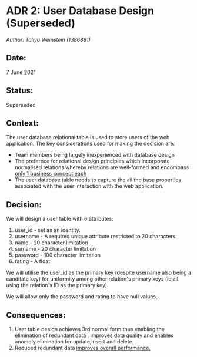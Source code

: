# ADR 2: User Database Design (Superseded)
_Author: Taliya Weinstein (1386891)_

## Date: 
7 June 2021


## Status: 
Superseded


## Context:
The user database relational table is used to store users of the web application. The key considerations used for making the decision are:

* Team members being largely inexperienced with database design
* The prefernce for relational design principles which incorporate normalised relations whereby relations are well-formed and encompass [only 1 business concept each](https://www.youtube.com/watch?v=kyGVhx5LwXw&list=PL1LIXLIF50uXWJ9alDSXClzNCMynac38g&index=4&ab_channel=Dr.DanielSoper)
* The user database table needs to capture the all the base properties associated with the user interaction with the web application. 

## Decision:
 We will design a user table with 6 attributes:
 1. user_id - set as an identity.
 2. username - A required unique attribute restricted to 20 characters 
 3. name - 20 character limitation
 4. surname  - 20 character limitation
 5. password - 100 character limitation
 6. rating - A float 

 We will utilise the user_id as the primary key (despite username also being a canditate key) for uniformity among other relation's primary keys (ie all using the relation's ID as the primary key).

We will allow only the password and rating to have null values. 

## Consequences:
1. User table design achieves 3rd normal form thus enabling the elimination of redundant data , improves data quality and enables anomoly elimination for update,insert and delete.
2. Reduced redundant data [improves overall performance.](https://www.educba.com/third-normal-form/)





